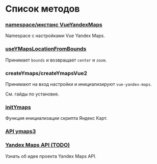 # Список методов

### [namespace/инстанс VueYandexMaps](/api/namespace)

Namespace с настройками Vue Yandex Maps.

### [useYMapsLocationFromBounds](/api/location-from-bounds)

Принимает `bounds` и возвращает `center` и `zoom`.

### createYmaps/createYmapsVue2

Принимают на вход настройки и инициализируют `vue-yandex-maps`.

См. гайды по установке.

### [initYmaps](/api/init-ymaps)
Функция инициализации скрипта Яндекс Карт.

### [API ymaps3](yandex)

### [Yandex Maps API (TODO)](/api/yandex-maps-api)

Узнать об идее проекта Yandex Maps API.

